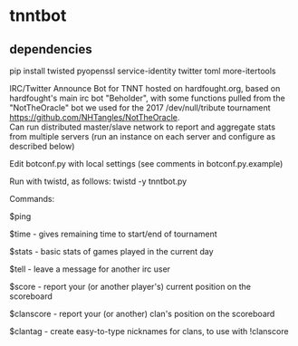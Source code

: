 # tnntbot

## dependencies
pip install twisted pyopenssl service-identity twitter toml more-itertools


IRC/Twitter Announce Bot for TNNT hosted on hardfought.org, based on hardfought's main irc bot "Beholder", with some functions pulled from the "NotTheOracle" bot we used for the 2017 /dev/null/tribute tournament https://github.com/NHTangles/NotTheOracle.  
Can run distributed master/slave network to report and aggregate stats from multiple servers (run an instance on each server and configure as described below)

Edit botconf.py with local settings (see comments in botconf.py.example)

Run with twistd, as follows:
 twistd -y tnntbot.py

Commands:

$ping

$time - gives remaining time to start/end of tournament

$stats - basic stats of games played in the current day

$tell - leave a message for another irc user

$score - report your (or another player's) current position on the scoreboard

$clanscore - report your (or another) clan's position on the scoreboard

$clantag - create easy-to-type nicknames for clans, to use with !clanscore

